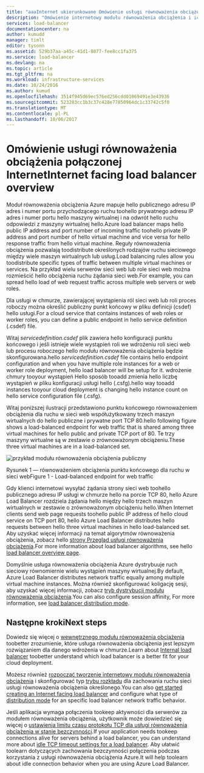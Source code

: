 ```yaml
---
title: "aaaInternet ukierunkowane Omówienie usługi równoważenia obciążenia | Dokumentacja firmy Microsoft"
description: "Omówienie internetowy modułu równoważenia obciążenia i ich funkcje. Jak usługi równoważenia obciążenia działa na platformie Azure przy użyciu maszyn wirtualnych i usług w chmurze."
services: load-balancer
documentationcenter: na
author: kumudd
manager: timlt
editor: tysonn
ms.assetid: 529b37aa-a45c-41d1-8877-fee8cc1fa375
ms.service: load-balancer
ms.devlang: na
ms.topic: article
ms.tgt_pltfrm: na
ms.workload: infrastructure-services
ms.date: 10/24/2016
ms.author: kumud
ms.openlocfilehash: 3514f945d69ec576ed256cdd01069491e3e43936
ms.sourcegitcommit: 523283cc1b3c37c428e77850964dc1c33742c5f0
ms.translationtype: MT
ms.contentlocale: pl-PL
ms.lasthandoff: 10/06/2017
---
```

# <a name="internet-facing-load-balancer-overview"></a><span data-ttu-id="c570d-104">Omówienie usługi równoważenia obciążenia połączonej Internet</span><span class="sxs-lookup"><span data-stu-id="c570d-104">Internet facing load balancer overview</span></span>

<span data-ttu-id="c570d-105">Moduł równoważenia obciążenia Azure mapuje hello publicznego adresu IP adres i numer portu przychodzącego ruchu toohello prywatnego adresu IP adres i numer portu hello maszyny wirtualnej i na odwrót hello ruchu odpowiedzi z maszyny wirtualnej hello.</span><span class="sxs-lookup"><span data-stu-id="c570d-105">Azure load balancer maps hello public IP address and port number of incoming traffic toohello private IP address and port number of hello virtual machine and vice versa for hello response traffic from hello virtual machine.</span></span> <span data-ttu-id="c570d-106">Reguły równoważenia obciążenia pozwalają toodistribute określonych rodzajów ruchu sieciowego między wiele maszyn wirtualnych lub usług.</span><span class="sxs-lookup"><span data-stu-id="c570d-106">Load balancing rules allow you toodistribute specific types of traffic between multiple virtual machines or services.</span></span> <span data-ttu-id="c570d-107">Na przykład wielu serwerów sieci web lub role sieci web można rozmieścić hello obciążenia ruchu żądania sieci web.</span><span class="sxs-lookup"><span data-stu-id="c570d-107">For example, you can spread hello load of web request traffic across multiple web servers or web roles.</span></span>

<span data-ttu-id="c570d-108">Dla usługi w chmurze, zawierającej wystąpienia ról sieci web lub roli proces roboczy można określić publiczny punkt końcowy w pliku definicji (csdef) hello usługi.</span><span class="sxs-lookup"><span data-stu-id="c570d-108">For a cloud service that contains instances of web roles or worker roles, you can define a public endpoint in hello service definition (.csdef) file.</span></span>

<span data-ttu-id="c570d-109">Witaj *servicedefinition.csdef* plik zawiera hello konfiguracji punktu końcowego i jeśli istnieje wiele wystąpień roli we wdrożeniu roli sieci web lub procesu roboczego hello modułu równoważenia obciążenia będzie skonfigurowana.</span><span class="sxs-lookup"><span data-stu-id="c570d-109">hello *servicedefinition.csdef* file contains hello endpoint configuration and when you have multiple role instances for a web or worker role deployment, hello load balancer will be setup for it.</span></span> <span data-ttu-id="c570d-110">wdrożenie chmury tooyour wystąpień Hello sposób tooadd zmienia hello liczbę wystąpień w pliku konfiguracji usługi hello (.csfg).</span><span class="sxs-lookup"><span data-stu-id="c570d-110">hello way tooadd instances tooyour cloud deployment is changing hello instance count on hello service configuration file (.csfg).</span></span>

<span data-ttu-id="c570d-111">Witaj poniższej ilustracji przedstawiono punktu końcowego równoważeniem obciążenia dla ruchu w sieci web współużytkowany trzech maszyn wirtualnych do hello publiczne i prywatne port TCP 80.</span><span class="sxs-lookup"><span data-stu-id="c570d-111">hello following figure shows a load-balanced endpoint for web traffic that is shared among three virtual machines for hello public and private TCP port of 80.</span></span> <span data-ttu-id="c570d-112">Te trzy maszyny wirtualne są w zestawie o zrównoważonym obciążeniu.</span><span class="sxs-lookup"><span data-stu-id="c570d-112">These three virtual machines are in a load-balanced set.</span></span>

![przykład modułu równoważenia obciążenia publiczny](./media/load-balancer-internet-overview/IC727496.png)

<span data-ttu-id="c570d-114">Rysunek 1 — równoważeniem obciążenia punktu końcowego dla ruchu w sieci web</span><span class="sxs-lookup"><span data-stu-id="c570d-114">Figure 1 - Load-balanced endpoint for web traffic</span></span>

<span data-ttu-id="c570d-115">Gdy klienci internetowi wysyłać żądania strony sieci web toohello publicznego adresu IP usługi w chmurze hello na porcie TCP 80, hello Azure Load Balancer rozdziela żądania hello między hello trzech maszyn wirtualnych w zestawie o zrównoważonym obciążeniu hello.</span><span class="sxs-lookup"><span data-stu-id="c570d-115">When Internet clients send web page requests toohello public IP address of hello cloud service on TCP port 80, hello Azure Load Balancer distributes hello requests between hello three virtual machines in hello load-balanced set.</span></span> <span data-ttu-id="c570d-116">Aby uzyskać więcej informacji na temat algorytmów równoważenia obciążenia, zobacz hello [strony Przegląd usługi równoważenia obciążenia](load-balancer-overview.md#load-balancer-features).</span><span class="sxs-lookup"><span data-stu-id="c570d-116">For more information about load balancer algorithms, see hello [load balancer overview page](load-balancer-overview.md#load-balancer-features).</span></span>

<span data-ttu-id="c570d-117">Domyślnie usługa równoważenia obciążenia Azure dystrybuuje ruch sieciowy równomiernie wielu wystąpień maszyny wirtualnej.</span><span class="sxs-lookup"><span data-stu-id="c570d-117">By default, Azure Load Balancer distributes network traffic equally among multiple virtual machine instances.</span></span> <span data-ttu-id="c570d-118">Można również skonfigurować koligację sesji, aby uzyskać więcej informacji, zobacz [tryb dystrybucji modułu równoważenia obciążenia](load-balancer-distribution-mode.md).</span><span class="sxs-lookup"><span data-stu-id="c570d-118">You can also configure session affinity, For more information, see [load balancer distribution mode](load-balancer-distribution-mode.md).</span></span>

## <a name="next-steps"></a><span data-ttu-id="c570d-119">Następne kroki</span><span class="sxs-lookup"><span data-stu-id="c570d-119">Next steps</span></span>

<span data-ttu-id="c570d-120">Dowiedz się więcej o [wewnętrznego modułu równoważenia obciążenia](load-balancer-internal-overview.md) toobetter zrozumienie, które usługa równoważenia obciążenia jest lepszym rozwiązaniem dla danego wdrożenia w chmurze.</span><span class="sxs-lookup"><span data-stu-id="c570d-120">Learn about [Internal load balancer](load-balancer-internal-overview.md) toobetter understand which load balancer is a better fit for your cloud deployment.</span></span>

<span data-ttu-id="c570d-121">Możesz również [rozpocząć tworzenie internetowy modułu równoważenia obciążenia](load-balancer-get-started-internet-arm-ps.md) i skonfigurować typ [trybu rozkładu](load-balancer-distribution-mode.md) dla zachowania ruchu sieci usługi równoważenia obciążenia określonego.</span><span class="sxs-lookup"><span data-stu-id="c570d-121">You can also [get started creating an Internet facing load balancer](load-balancer-get-started-internet-arm-ps.md) and configure what type of [distribution mode](load-balancer-distribution-mode.md) for an specific load balancer network traffic behavior.</span></span>

<span data-ttu-id="c570d-122">Jeśli aplikacja wymaga połączenia tookeep aktywności dla serwerów za modułem równoważenia obciążenia, użytkownik może dowiedzieć się więcej o [ustawienia limitu czasu protokołu TCP dla usługi równoważenia obciążenia w stanie bezczynności](load-balancer-tcp-idle-timeout.md).</span><span class="sxs-lookup"><span data-stu-id="c570d-122">If your application needs tookeep connections alive for servers behind a load balancer, you can understand more about [idle TCP timeout settings for a load balancer](load-balancer-tcp-idle-timeout.md).</span></span> <span data-ttu-id="c570d-123">Aby ułatwić toolearn dotyczących zachowania bezczynności połączenia podczas korzystania z usługi równoważenia obciążenia Azure.</span><span class="sxs-lookup"><span data-stu-id="c570d-123">It will help toolearn about idle connection behavior when you are using Azure Load Balancer.</span></span>
